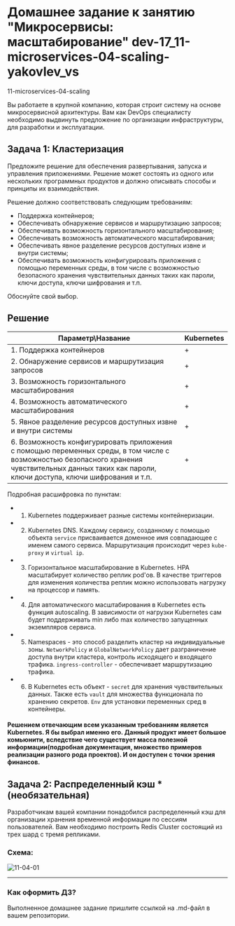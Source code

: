 # Домашнее задание к занятию "Микросервисы: масштабирование" dev-17_11-microservices-04-scaling-yakovlev_vs
11-microservices-04-scaling


Вы работаете в крупной компанию, которая строит систему на основе микросервисной архитектуры.
Вам как DevOps специалисту необходимо выдвинуть предложение по организации инфраструктуры, для разработки и эксплуатации.

## Задача 1: Кластеризация

Предложите решение для обеспечения развертывания, запуска и управления приложениями.
Решение может состоять из одного или нескольких программных продуктов и должно описывать способы и принципы их взаимодействия.

Решение должно соответствовать следующим требованиям:
- Поддержка контейнеров;
- Обеспечивать обнаружение сервисов и маршрутизацию запросов;
- Обеспечивать возможность горизонтального масштабирования;
- Обеспечивать возможность автоматического масштабирования;
- Обеспечивать явное разделение ресурсов доступных извне и внутри системы;
- Обеспечивать возможность конфигурировать приложения с помощью переменных среды, в том числе с возможностью безопасного хранения чувствительных данных таких как пароли, ключи доступа, ключи шифрования и т.п.

Обоснуйте свой выбор.


## Решение

| Параметр\Название                                                                                                                                                                                   | Kubernetes |
|-----------------------------------------------------------------------------------------------------------------------------------------------------------------------------------------------------|------------|
| 1. Поддержка контейнеров                                                                                                                                                                            | +          |
| 2. Обнаружение сервисов и маршрутизация запросов                                                                                                                                                    | +          |
| 3. Возможность горизонтального масштабирования                                                                                                                                                      | +          |
| 4. Возможность автоматического масштабирования                                                                                                                                                      | +          |
| 5. Явное разделение ресурсов доступных извне и внутри системы                                                                                                                                       | +          |
| 6. Возможность конфигурировать приложения с помощью переменных среды, в том числе с возможностью безопасного хранения чувствительных данных таких как пароли, ключи доступа, ключи шифрования и т.п. | +          |

Подробная расшифровка по пунктам:

- 1. Kubernetes поддерживает разные системы контейнеризации.
- 2. Kubernetes DNS. Каждому сервису, созданному с помощью объекта `service` присваивается доменное имя совпадающее с именем самого сервиса. Маршрутизация происходит через `kube-proxy` и `virtual ip`.
- 3. Горизонтальное масштабирование в Kubernetes. HPA масштабирует количество реплик pod'ов. В качестве триггеров для изменения количества реплик можно использовать нагрузку на процессор и память.
- 4. Для автоматического масштабирования в Kubernetes есть функция autoscaling. В зависимости от нагрузки Kubernetes сам будет поддерживать min либо max количество запущенных экземпляров сервиса.
- 5. Namespaces - это способ разделить кластер на индивидуальные зоны. `NetworkPolicy` и `GlobalNetworkPolicy` дает разграничение доступа внутри кластера, контроль исходящего и входящего трафика. `ingress-controller` - обеспечивает маршрутизацию трафика.
- 6. В Kubernetes есть объект - `secret` для хранения чувствительных данных. Также есть `vault` для множества функционала по хранению секретов. `Env` для установки переменных сред в контейнеры.

#### Решением отвечающим всем указанным требованиям является Kubernetes. Я бы выбрал именно его. Данный продукт имеет большое комьюнити, вследствие чего существует масса полезной информации(подробная документация, множество примеров реализации разного рода проектов). И он доступен с точки зрения финансов.


## Задача 2: Распределенный кэш * (необязательная)

Разработчикам вашей компании понадобился распределенный кэш для организации хранения временной информации по сессиям пользователей.
Вам необходимо построить Redis Cluster состоящий из трех шард с тремя репликами.

### Схема:

![11-04-01](https://user-images.githubusercontent.com/1122523/114282923-9b16f900-9a4f-11eb-80aa-61ed09725760.png)

---

### Как оформить ДЗ?

Выполненное домашнее задание пришлите ссылкой на .md-файл в вашем репозитории.